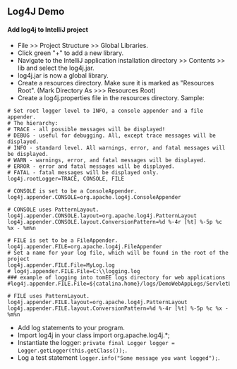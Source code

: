## Log4J Demo

#### Add log4j to IntelliJ project

- File >> Project Structure >> Global Libraries.
- Click green "+" to add a new library.
- Navigate to the IntelliJ application installation directory >> Contents >> lib and select the log4j.jar.
- log4j.jar is now a global library.
- Create a resources directory. Make sure it is marked as "Resources Root". (Mark Directory As >>> Resources Root)
- Create a log4j.properties file in the resources directory. Sample:
```
# Set root logger level to INFO, a console appender and a file appender.
# The hierarchy:
# TRACE - all possible messages will be displayed!
# DEBUG - useful for debugging. All, except trace messages will be displayed.
# INFO - standard level. All warnings, error, and fatal messages will be displayed.
# WARN - warnings, error, and fatal messages will be displayed.
# ERROR - error and fatal messages will be displayed.
# FATAL - fatal messages will be displayed only.
log4j.rootLogger=TRACE, CONSOLE, FILE

# CONSOLE is set to be a ConsoleAppender.
log4j.appender.CONSOLE=org.apache.log4j.ConsoleAppender

# CONSOLE uses PatternLayout.
log4j.appender.CONSOLE.layout=org.apache.log4j.PatternLayout
log4j.appender.CONSOLE.layout.ConversionPattern=%d %-4r [%t] %-5p %c %x - %m%n

# FILE is set to be a FileAppender.
log4j.appender.FILE=org.apache.log4j.FileAppender
# Set a name for your log file, which will be found in the root of the project
log4j.appender.FILE.File=MyLog.log
# log4j.appender.FILE.File=C:\\logging.log
### example of logging into tomEE logs directory for web applications
#log4j.appender.FILE.File=${catalina.home}/logs/DemoWebAppLogs/ServletLog.out

# FILE uses PatternLayout.
log4j.appender.FILE.layout=org.apache.log4j.PatternLayout
log4j.appender.FILE.layout.ConversionPattern=%d %-4r [%t] %-5p %c %x - %m%n
```
- Add log statements to your program.
- Import log4j in your class import org.apache.log4j.*;
- Instantiate the logger: `private final Logger logger = Logger.getLogger(this.getClass());`.
- Log a test statement `logger.info("Some message you want logged");`.
